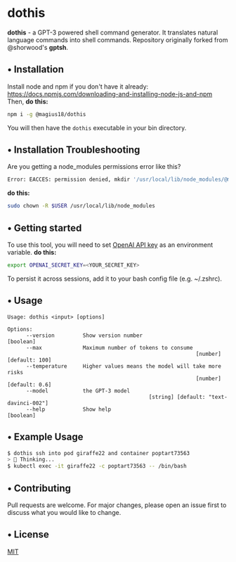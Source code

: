 # dothis

**dothis** - a GPT-3 powered shell command generator. It translates natural language commands into shell commands. Repository originally forked from @shorwood's **gptsh**.

## • Installation
Install node and npm if you don't have it already: https://docs.npmjs.com/downloading-and-installing-node-js-and-npm
Then, **do this:**
```bash
npm i -g @magius18/dothis
```

You will then have the `dothis` executable in your bin directory.

## • Installation Troubleshooting
Are you getting a node_modules permissions error like this?
```bash
Error: EACCES: permission denied, mkdir '/usr/local/lib/node_modules/@magius18/dothis'
```
**do this:**
```bash
sudo chown -R $USER /usr/local/lib/node_modules
```

## • Getting started
To use this tool, you will need to set [OpenAI API key](https://beta.openai.com/) as an environment variable.
**do this:**
```bash
export OPENAI_SECRET_KEY=<YOUR_SECRET_KEY>
```

To persist it across sessions, add it to your bash config file (e.g. ~/.zshrc).

## • Usage
```
Usage: dothis <input> [options]

Options:
      --version         Show version number                               [boolean]
      --max             Maximum number of tokens to consume 
                                                            [number] [default: 100]
      --temperature     Higher values means the model will take more risks
                                                            [number] [default: 0.6]
      --model           the GPT-3 model                     
                                             [string] [default: "text-davinci-002"]
      --help            Show help                                         [boolean]
```

## • Example Usage
```bash
$ dothis ssh into pod giraffe22 and container poptart73563
> 🧠 Thinking...
$ kubectl exec -it giraffe22 -c poptart73563 -- /bin/bash
```

## • Contributing
Pull requests are welcome. For major changes, please open an issue first to discuss what you would like to change.

## • License
[MIT](https://choosealicense.com/licenses/mit/)
